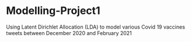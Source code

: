 # Modelling-Project1
Using Latent Dirichlet Allocation (LDA) to model various Covid 19 vaccines tweets between December 2020 and February 2021 
